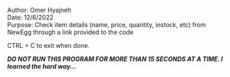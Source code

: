 Author: Omer Hyajneh\
Date: 12/6/2022\
Purpose: Check item details (name, price, quantity, instock, etc) from NewEgg through a link provided to the code

CTRL + C to exit when done. 

***DO NOT RUN THIS PROGRAM FOR MORE THAN 15 SECONDS AT A TIME. I learned the hard way...***
